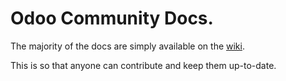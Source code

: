 # Odoo Community Docs.

The majority of the docs are simply available on the [wiki](/wiki/Home).

This is so that anyone can contribute and keep them up-to-date.
